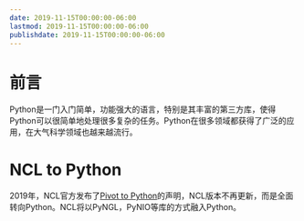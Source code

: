 ```yaml
---
date: 2019-11-15T00:00:00-06:00
lastmod: 2019-11-15T00:00:00-06:00
publishdate: 2019-11-15T00:00:00-06:00
---
```


# 前言

Python是一门入门简单，功能强大的语言，特别是其丰富的第三方库，使得Python可以很简单地处理很多复杂的任务。Python在很多领域都获得了广泛的应用，在大气科学领域也越来越流行。

# NCL to Python

2019年，NCL官方发布了[Pivot to Python](https://www.ncl.ucar.edu/Document/Pivot_to_Python/september_2019_update.shtml)的声明，NCL版本不再更新，而是全面转向Python。NCL将以PyNGL，PyNIO等库的方式融入Python。